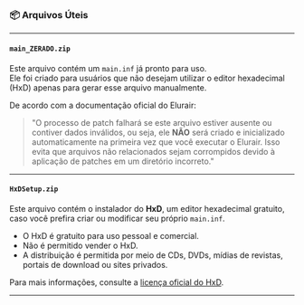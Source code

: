 ### 📦 Arquivos Úteis

---

#### `main_ZERADO.zip`

Este arquivo contém um `main.inf` já pronto para uso.  
Ele foi criado para usuários que não desejam utilizar o editor hexadecimal (HxD) apenas para gerar esse arquivo manualmente.

De acordo com a documentação oficial do Elurair:

> "O processo de patch falhará se este arquivo estiver ausente ou contiver dados inválidos, ou seja, ele **NÃO** será criado e inicializado automaticamente na primeira vez que você executar o Elurair. Isso evita que arquivos não relacionados sejam corrompidos devido à aplicação de patches em um diretório incorreto."

---

#### `HxDSetup.zip`

Este arquivo contém o instalador do **HxD**, um editor hexadecimal gratuito, caso você prefira criar ou modificar seu próprio `main.inf`.

- O HxD é gratuito para uso pessoal e comercial.  
- Não é permitido vender o HxD.  
- A distribuição é permitida por meio de CDs, DVDs, mídias de revistas, portais de download ou sites privados.

Para mais informações, consulte a [licença oficial do HxD](https://mh-nexus.de/en/hxd/license.php).

---
